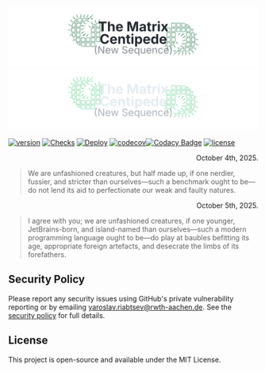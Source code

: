 ![matrix-centipede-Light](assets/lbanner.svg#gh-light-mode-only)![matrix-centipede-Dark](assets/dbanner.svg#gh-dark-mode-only)

[![version](https://img.shields.io/github/v/release/ninjaro/matrix-centipede?include_prereleases)](https://github.com/ninjaro/matrix-centipede/releases/latest)
[![Checks](https://github.com/ninjaro/matrix-centipede/actions/workflows/tests.yml/badge.svg)](https://github.com/ninjaro/matrix-centipede/actions/workflows/tests.yml)
[![Deploy](https://github.com/ninjaro/matrix-centipede/actions/workflows/html.yml/badge.svg)](https://github.com/ninjaro/matrix-centipede/actions/workflows/html.yml)
[![codecov](https://codecov.io/gh/ninjaro/matrix-centipede/graph/badge.svg?token=5XTA5DNO4S)](https://codecov.io/gh/ninjaro/matrix-centipede)[![Codacy Badge](https://app.codacy.com/project/badge/Grade/2288fe837def4b1b9d89f170e9d63594)](https://app.codacy.com/gh/ninjaro/matrix-centipede/dashboard?utm_source=gh&utm_medium=referral&utm_content=&utm_campaign=Badge_grade)
[![license](https://img.shields.io/github/license/ninjaro/matrix-centipede?color=e6e6e6)](https://github.com/ninjaro/matrix-centipede/blob/master/license)

<p align="right">October 4th, 2025.</p>

> We are unfashioned creatures, but half made up, if one nerdier, fussier, and stricter than ourselves—such a benchmark
> ought to be—do not lend its aid to perfectionate our weak and faulty natures.

<p align="right">October 5th, 2025.</p>

> I agree with you; we are unfashioned creatures, if one younger, JetBrains-born, and island-named than ourselves—such a
> modern programming language ought to be—do play at baubles befitting its age, appropriate foreign artefacts, and
> desecrate the limbs of its forefathers.

## Security Policy

Please report any security issues using GitHub's private vulnerability reporting
or by emailing [yaroslav.riabtsev@rwth-aachen.de](mailto:yaroslav.riabtsev@rwth-aachen.de).
See the [security policy](.github/SECURITY.md) for full details.

## License

This project is open-source and available under the MIT License.

